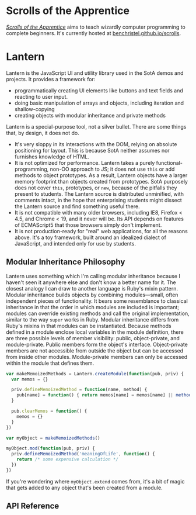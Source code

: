 Scrolls of the Apprentice
=========================

[_Scrolls of the Apprentice_](benchristel.github.io/scrolls) aims to teach wizardly computer programming to complete beginners. It's currently hosted at [benchristel.github.io/scrolls](benchristel.github.io/scrolls).

Lantern
=======

Lantern is the JavaScript UI and utility library used in the SotA demos and projects. It provides a framework for:
- programmatically creating UI elements like buttons and text fields and reacting to user input.
- doing basic manipulation of arrays and objects, including iteration and shallow-copying
- creating objects with modular inheritance and private methods

Lantern is a special-purpose tool, not a silver bullet. There are some things that, by design, it does not do.

- It's very sloppy in its interactions with the DOM, relying on absolute positioning for layout. This is because SotA neither assumes nor furnishes knowledge of HTML.
- It is not optimized for performance. Lantern takes a purely functional-programming, non-OO approach to JS; it does not use `this` or add methods to object prototypes. As a result, Lantern objects have a larger memory footprint than objects created from prototypes. SotA purposely does not cover `this`, prototypes, or `new`, because of the pitfalls they present to students. The Lantern source is distributed unminified, with comments intact, in the hope that enterprising students might dissect the Lantern source and find something useful there.
- It is not compatible with many older browsers, including IE8, Firefox < 4.5, and Chrome < 19, and it never will be. Its API depends on features of ECMAScript5 that those browsers simply don't implement.
- It is not production-ready for "real" web applications, for all the reasons above. It's a toy framework, built around an idealized dialect of JavaScript, and intended only for use by students.

Modular Inheritance Philosophy
------------------------------

Lantern uses something which I'm calling modular inheritance because I haven't seen it anywhere else and don't know a better name for it. The closest analogy I can draw to another language is Ruby's mixin pattern. Modular inheritance builds objects by combining modules—small, often independent pieces of functionality. It bears some resemblance to classical inheritance in that the order in which modules are included is important; modules can override existing methods and call the original implementation, similar to the way `super` works in Ruby. Modular inheritance differs from Ruby's mixins in that modules can be instantiated. Because methods defined in a module enclose local variables in the module definition, there are three possible levels of member visibility: public, object-private, and module-private. Public members form the object's interface. Object-private members are not accessible from outside the object but can be accessed from inside other modules. Module-private members can only be accessed within the module that defines them.

```javascript
var makeMemoizedMethods = Lantern.createModule(function(pub, priv) {
  var memos = {}

  priv.defineMemoizedMethod = function(name, method) {
    pub[name] = function() { return memos[name] = memos[name] || method() }
  }

  pub.clearMemos = function() {
    memos = {}
  }
})

var myObject = makeMemoizedMethods()

myObject.mod(function(pub, priv) {
  priv.defineMemoizedMethod('meaningOfLife', function() {
    return /* some expensive calculation */
  })
})
```

If you're wondering where `myObject.extend` comes from, it's a bit of magic that gets added to any object that's been created from a module.

API Reference
-------------

